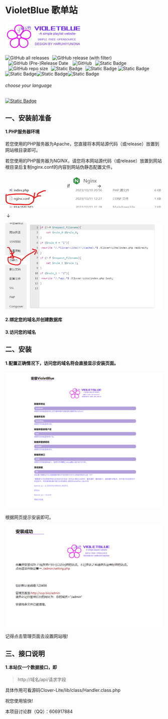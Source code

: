 # VioletBlue 歌单站

<img src="./install/icon.webp" alt="icon" style="zoom:50%;" />

<img src="https://img.shields.io/github/downloads/HaruhiYunona/VioletBlue/total" alt="GitHub all releases"/><img src="https://img.shields.io/github/v/release/HaruhiYunona/VioletBlue" alt="GitHub release (with filter)"  style="margin-left:10px;"/><img alt="GitHub (Pre-)Release Date" src="https://img.shields.io/github/release-date-pre/HaruhiYunona/VioletBlue"  style="margin-left:10px;">
<img src="https://img.shields.io/github/license/HaruhiYunona/VioletBlue" alt="GitHub"  style="margin-left:10px;"/><img src="https://img.shields.io/badge/Core-Clover_Lite-pink" alt="Static Badge"  style="margin-left:10px;"/><img src="https://img.shields.io/github/repo-size/HaruhiYunona/VioletBlue" alt="GitHub repo size"  style="margin-left:10px;"/><img src="https://img.shields.io/badge/PHP-5.6.0%2B%20-brown" alt="Static Badge"  style="margin-left:10px;"/><img alt="Static Badge" src="https://img.shields.io/badge/server-LNMP/WAMP-red"  style="margin-left:10px;">
<img alt="Static Badge" src="https://img.shields.io/badge/js-JavaScript-gold?logo=javascript"><img alt="Static Badge" src="https://img.shields.io/badge/PHP-PHP%2056+-purple?logo=PHP"><img alt="Static Badge" src="https://img.shields.io/badge/HTML-HTML5-red?logo=HTML5"><img alt="Static Badge" src="https://img.shields.io/badge/CSS-CSS3-orange?logo=CSS3">



###### choose your language

[<img alt="Static Badge" src="https://img.shields.io/badge/LANG-English-blue">](./README_EN.MD)



## 一、安装前准备

#### 1.PHP服务器环境

​	若您使用的PHP服务器为Apache，您直接将本网站源代码（或release）放置到网站根目录即可。

   若您使用的PHP服务器为NGINX，请您将本网站源代码（或release）放置到网站根目录后复制nginx.conf的内容到网站伪静态配置文件。

<center>if<img src="./README_RES/a01.png" alt="a01" />→<img src="./README_RES/a02.png" alt="a02"/></center>

​                                                                                                                     ↓

<img src="./README_RES/a03.png" alt="a03" />

#### 2.绑定您的域名并创建数据库

#### 3.访问您的域名







## 二、安装

#### 1.配置正确情况下，访问您的域名将会直接显示安装页面。

![a04](./README_RES/a04.png)

根据网页提示安装即可。

![a05](./README_RES/a05.png)

记得点击管理页面去设置网站哦!







## 三、接口说明

#### 1.本站仅一个数据接口，即

> http://域名/api/请求字段

具体作用可看源码Clover-Lite/lib/class/Handler.class.php



祝您使用愉快!

本项目讨论群（QQ）：606917884
